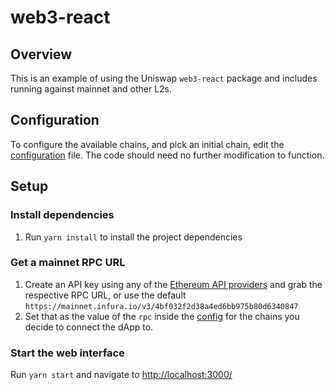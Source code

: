 # web3-react

## Overview

This is an example of using the Uniswap `web3-react` package and includes running against mainnet and other L2s.

## Configuration

To configure the available chains, and pick an initial chain, edit the [configuration](./src/config.ts) file. The code should need no further modification to function.

## Setup

### Install dependencies

1. Run `yarn install` to install the project dependencies

### Get a mainnet RPC URL

1. Create an API key using any of the [Ethereum API providers](https://docs.ethers.io/v5/api/providers/) and grab the respective RPC URL, or use the default `https://mainnet.infura.io/v3/4bf032f2d38a4ed6bb975b80d6340847`
2. Set that as the value of the `rpc` inside the [config](./src/config.ts) for the chains you decide to connect the dApp to.

### Start the web interface

Run `yarn start` and navigate to [http://localhost:3000/](http://localhost:3000/)
